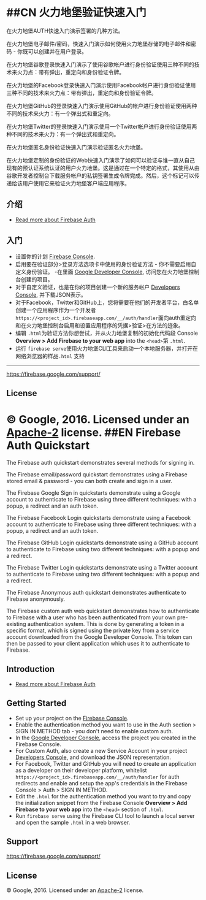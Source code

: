##CN
火力地堡验证快速入门
=============================

在火力地堡AUTH快速入门演示签署的几种方法。

在火力地堡电子邮件/密码，快速入门演示如何使用火力地堡存储的电子邮件和密码 - 你既可以创建并在用户登录。

在火力地堡谷歌登录快速入门演示了使用谷歌帐户进行身份验证使用三种不同的技术来火力点：带有弹出，重定向和身份验证令牌。

在火力地堡的Facebook登录快速入门演示使用Facebook帐户进行身份验证使用三种不同的技术来火力点：带有弹出，重定向和身份验证令牌。

在火力地堡GitHub的登录快速入门演示使用GitHub的帐户进行身份验证使用两种不同的技术来火力：有一个弹出式和重定向。

在火力地堡Twitter的登录快速入门演示使用一个Twitter帐户进行身份验证使用两种不同的技术来火力：有一个弹出式和重定向。

在火力地堡匿名身份验证快速入门演示验证匿名火力地堡。

在火力地堡定制的身份验证的Web快速入门演示了如何可以验证与谁一直从自己现有的预认证系统认证的用户火力地堡。这是通过在一个特定的格式，其使用从由谷歌开发者控制台下载服务帐户的私钥签署生成令牌完成。然后，这个标记可以传递给该用户使用它来验证火力地堡客户端应用程序。

介绍
------------

- [Read more about Firebase Auth](https://firebase.google.com/docs/auth/)

入门
---------------

- 设置你的计划 [Firebase Console](https://console.firebase.google.com).
- 启用要在验证部分>登录方法选项卡中使用的身份验证方法 - 你不需要启用自定义身份验证。
-在里面 [Google Developer Console](https://console.developers.google.com), 访问您在火力地堡控制台创建的项目。
- 对于自定义验证，也是在你的项目创建一个新的服务帐户 [Developers Console](https://console.developers.google.com/apis/credentials/serviceaccountkey?project=_), 并下载JSON表示。
- 对于Facebook，Twitter和GitHub上，您将需要在他们的开发者平台，白名单创建一个应用程序作为一个开发者 `https://<project_id>.firebaseapp.com/__/auth/handler`面向auth重定向和在火力地堡控制台启用和设置应用程序的凭据>验证>在方法的迹象。
- 编辑 `.html`为验证方法你想尝试，并从火力地堡复制的初始化代码段 Console **Overview > Add Firebase to your web app** into the `<head>`第 `.html`.
- 运行 `firebase serve`使用火力地堡CLI工具来启动一个本地服务器，并打开在网络浏览器的样品`.html`
支持
-------

https://firebase.google.com/support/

License
-------

© Google, 2016. Licensed under an [Apache-2](../LICENSE) license.
##EN
Firebase Auth Quickstart
=============================

The Firebase auth quickstart demonstrates several methods for signing in.

The Firebase email/password quickstart demonstrates using a Firebase stored email & password - you can both create and sign in a user. 

The Firebase Google Sign in quickstarts demonstrate using a Google account to authenticate to Firebase using three different techniques: with a popup, a redirect and an auth token.

The Firebase Facebook Login quickstarts demonstrate using a Facebook account to authenticate to Firebase using three different techniques: with a popup, a redirect and an auth token.

The Firebase GitHub Login quickstarts demonstrate using a GitHub account to authenticate to Firebase using two different techniques: with a popup and a redirect.

The Firebase Twitter Login quickstarts demonstrate using a Twitter account to authenticate to Firebase using two different techniques: with a popup and a redirect.

The Firebase Anonymous auth quickstart demonstrates authenticate to Firebase anonymously.

The Firebase custom auth web quickstart demonstrates how to authenticate to Firebase with a user who has been authenticated from your own pre-existing authentication system. This is done by generating a token in a specific format, which is signed using the private key from a service account downloaded from the Google Developer Console. This token can then be passed to your client application which uses it to authenticate to Firebase.

Introduction
------------

- [Read more about Firebase Auth](https://firebase.google.com/docs/auth/)

Getting Started
---------------

- Set up your project on the [Firebase Console](https://console.firebase.google.com).
- Enable the authentication method you want to use in the Auth section > SIGN IN METHOD tab - you don't need to enable custom auth.
- In the [Google Developer Console](https://console.developers.google.com), access the project you created in the Firebase Console. 
- For Custom Auth, also create a new Service Account in your project [Developers Console](https://console.developers.google.com/apis/credentials/serviceaccountkey?project=_), and download the JSON representation.
- For Facebook, Twitter and GitHub you will need to create an application as a developer on their developer platform, whitelist `https://<project_id>.firebaseapp.com/__/auth/handler` for auth redirects and enable and setup the app's credentials in the Firebase Console > Auth > SIGN IN METHOD.
- Edit the `.html` for the authentication method you want to try and copy the initialization snippet from the Firebase Console **Overview > Add Firebase to your web app** into the `<head>` section of `.html`.
- Run `firebase serve` using the Firebase CLI tool to launch a local server and open the sample `.html` in a web browser.

Support
-------

https://firebase.google.com/support/

License
-------

© Google, 2016. Licensed under an [Apache-2](../LICENSE) license.
